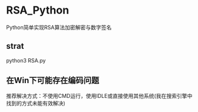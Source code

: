 # RSA_Python
Python简单实现RSA算法加密解密与数字签名
## strat
python3 RSA.py
## 在Win下可能存在编码问题
推荐解决方式：不使用CMD运行，使用IDLE或直接使用其他系统(我在搜索引擎中找到的方式未能有效解决)